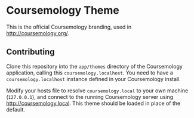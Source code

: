 # Coursemology Theme
This is the official Coursemology branding, used in http://coursemology.org/.

## Contributing
Clone this repository into the `app/themes` directory of the Coursemology application, calling 
this `coursemology.localhost`. You need to have a `coursemology.localhost` instance defined in your
Coursemology install.

Modify your hosts file to resolve `coursemology.local` to your own machine (`127.0.0.1`), and 
connect to the running Coursemology server using http://coursemology.local. This theme should be
loaded in place of the default.
